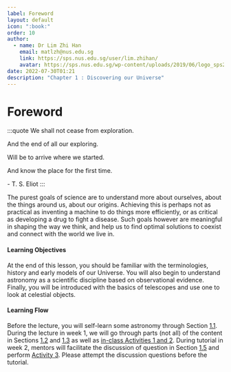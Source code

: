 ```yaml
---
label: Foreword
layout: default
icon: ":book:"
order: 10
author:
  - name: Dr Lim Zhi Han
    email: matlzh@nus.edu.sg
    link: https://sps.nus.edu.sg/user/lim.zhihan/
    avatar: https://sps.nus.edu.sg/wp-content/uploads/2019/06/logo_sps20.png
date: 2022-07-30T01:21
description: "Chapter 1 : Discovering our Universe"
---
```


# Foreword
:::quote
We shall not cease from exploration. 

And the end of all our exploring. 

Will be to arrive where we started. 

And know the place for the first time.

\- T\. S. Eliot
:::

The purest goals of science are to understand more about ourselves,
about the things around us, about our origins. Achieving this is perhaps
not as practical as inventing a machine to do things more efficiently,
or as critical as developing a drug to fight a disease. Such goals
however are meaningful in shaping the way we think, and help us to
find optimal solutions to coexist and connect with the world we live
in. 

#### Learning Objectives

At the end of this lesson, you should be familiar with the terminologies,
history and early models of our Universe. You will also begin to understand
astronomy as a scientific discipline based on observational evidence.
Finally, you will be introduced with the basics of telescopes and
use one to look at celestial objects. 

#### Learning Flow

Before the lecture, you will self-learn some astronomy through Section
[1.1](</Chapter 1/Pre-Lesson Homework>). During the lecture in week 1, we will go through parts (not all)
of the content in Sections [1.2](</Chapter 1/Past Models of Our Universe/>) and [1.3](</Chapter 1/Introduction to Telescopes>) as well as [in-class Activities
1 and 2](</Chapter 1/In-class Activities>). During tutorial in week 2, mentors will facilitate the discussion
of question in Section [1.5](</Chapter 1/Discussion Questions>) and perform [Activity 3](</Chapter 1/In-class Activities>). Please attempt
the discussion questions before the tutorial.